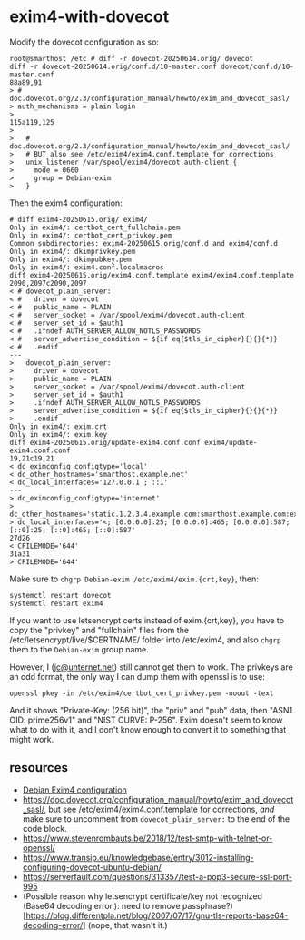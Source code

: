 # exim4-with-dovecot

Modify the dovecot configuration as so:

```
root@smarthost /etc # diff -r dovecot-20250614.orig/ dovecot
diff -r dovecot-20250614.orig/conf.d/10-master.conf dovecot/conf.d/10-master.conf
88a89,91
> # doc.dovecot.org/2.3/configuration_manual/howto/exim_and_dovecot_sasl/
> auth_mechanisms = plain login
>
115a119,125
>
>   # doc.dovecot.org/2.3/configuration_manual/howto/exim_and_dovecot_sasl/
>   # BUT also see /etc/exim4/exim4.conf.template for corrections
>   unix_listener /var/spool/exim4/dovecot.auth-client {
>     mode = 0660
>     group = Debian-exim
>   }
```

Then the exim4 configuration:
```
# diff exim4-20250615.orig/ exim4/
Only in exim4/: certbot_cert_fullchain.pem
Only in exim4/: certbot_cert_privkey.pem
Common subdirectories: exim4-20250615.orig/conf.d and exim4/conf.d
Only in exim4/: dkimprivkey.pem
Only in exim4/: dkimpubkey.pem
Only in exim4/: exim4.conf.localmacros
diff exim4-20250615.orig/exim4.conf.template exim4/exim4.conf.template
2090,2097c2090,2097
< # dovecot_plain_server:
< #   driver = dovecot
< #   public_name = PLAIN
< #   server_socket = /var/spool/exim4/dovecot.auth-client
< #   server_set_id = $auth1
< #   .ifndef AUTH_SERVER_ALLOW_NOTLS_PASSWORDS
< #   server_advertise_condition = ${if eq{$tls_in_cipher}{}{}{*}}
< #   .endif
---
>   dovecot_plain_server:
>     driver = dovecot
>     public_name = PLAIN
>     server_socket = /var/spool/exim4/dovecot.auth-client
>     server_set_id = $auth1
>     .ifndef AUTH_SERVER_ALLOW_NOTLS_PASSWORDS
>     server_advertise_condition = ${if eq{$tls_in_cipher}{}{}{*}}
>     .endif
Only in exim4/: exim.crt
Only in exim4/: exim.key
diff exim4-20250615.orig/update-exim4.conf.conf exim4/update-exim4.conf.conf
19,21c19,21
< dc_eximconfig_configtype='local'
< dc_other_hostnames='smarthost.example.net'
< dc_local_interfaces='127.0.0.1 ; ::1'
---
> dc_eximconfig_configtype='internet'
> dc_other_hostnames='static.1.2.3.4.example.com:smarthost.example.com:example.net'
> dc_local_interfaces='<; [0.0.0.0]:25; [0.0.0.0]:465; [0.0.0.0]:587; [::0]:25; [::0]:465; [::0]:587'
27d26
< CFILEMODE='644'
31a31
> CFILEMODE='644'
```

Make sure to `chgrp Debian-exim /etc/exim4/exim.{crt,key}`, then:

```
systemctl restart dovecot
systemctl restart exim4
```

If you want to use letsencrypt certs instead of exim.{crt,key}, you have
to copy the "privkey" and "fullchain" files from the
/etc/letsencrypt/live/$CERTNAME/ folder into /etc/exim4, and also `chgrp`
them to the `Debian-exim` group name.

However, I (jc@unternet.net) still cannot get them to work. The privkeys are
an odd format, the only way I can dump them with openssl is to use:
```
openssl pkey -in /etc/exim4/certbot_cert_privkey.pem -noout -text
```
And it shows "Private-Key: (256 bit)", the "priv" and "pub" data, then
"ASN1 OID: prime256v1" and "NIST CURVE: P-256". Exim doesn't seem to know
what to do with it, and I don't know enough to convert it to something that
might work.

## resources
* [Debian Exim4 configuration](https://wiki.debian.org/Exim)
* <https://doc.dovecot.org/configuration_manual/howto/exim_and_dovecot_sasl/>,
  but see /etc/exim4/exim4.conf.template for corrections, *and* make sure
  to uncomment from `dovecot_plain_server:` to the end of the code block.
* <https://www.stevenrombauts.be/2018/12/test-smtp-with-telnet-or-openssl/>
* <https://www.transip.eu/knowledgebase/entry/3012-installing-configuring-dovecot-ubuntu-debian/>
* <https://serverfault.com/questions/313357/test-a-pop3-secure-ssl-port-995>
* (Possible reason why letsencrypt certificate/key not recognized (Base64 decoding error.): need to remove passphrase?)[https://blog.differentpla.net/blog/2007/07/17/gnu-tls-reports-base64-decoding-error/] (nope, that wasn't it.)
